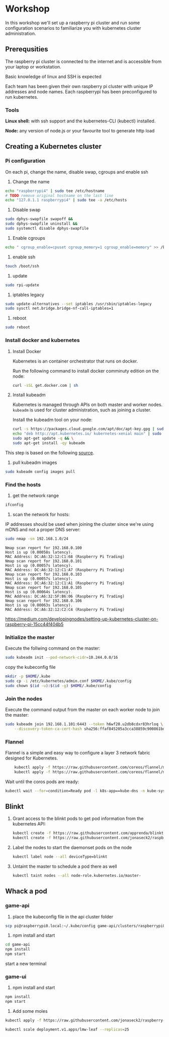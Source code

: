 # Workshop

In this workshop we'll set up a raspberry pi cluster and run some configuration scenarios to familiarize you with kubernetes cluster administration.

## Prerequsities

The raspberry pi cluster is connected to the internet and is accessible from your laptop or workstation.

Basic knowledge of linux and SSH is expected

Each team has been given their own raspberry pi cluster with unique IP addresses and node names. Each raspberrypi has been preconfigured to run kubernetes.

### Tools

**Linux shell:** with ssh support and the kubernetes-CLI (kubectl) installed.

**Node:** any version of node.js or your favourite tool to generate http load

## Creating a Kubernetes cluster

### Pi configuration

On each pi, change the name, disable swap, cgroups and enable ssh

1. Change the name

```sh
echo "raspberrypi4" | sudo tee /etc/hostname
# TODO remove original hostname on the last line
echo "127.0.1.1	raspberrypi4" | sudo tee -a /etc/hosts
```

1. Disable swap

```sh
sudo dphys-swapfile swapoff &&
sudo dphys-swapfile uninstall &&
sudo systemctl disable dphys-swapfile
```

1. Enable cgroups

```sh
echo " cgroup_enable=cpuset cgroup_memory=1 cgroup_enable=memory" >> /boot/cmdline.txt
```

1. enable ssh

```sh
touch /boot/ssh
```

1. update

```sh
sudo rpi-update
```

1. iptables legacy

```sh
sudo update-alternatives --set iptables /usr/sbin/iptables-legacy
sudo sysctl net.bridge.bridge-nf-call-iptables=1
```

1. reboot

```sh
sudo reboot
```

### Install docker and kubernetes

1. Install Docker

    Kubernetes is an container orchestrator that runs on docker.

    Run the following command to install docker comminuty edition on the node:

    ```sh
    curl -sSL get.docker.com | sh
    ```

1. Install kubeadm

    Kubernetes is managed through APIs on both master and worker nodes. `kubeadm` is used for cluster administration, such as joining a cluster.

    Install the kubeadm tool on your node:

    ```sh
    curl -s https://packages.cloud.google.com/apt/doc/apt-key.gpg | sudo apt-key add - && \
    echo "deb http://apt.kubernetes.io/ kubernetes-xenial main" | sudo tee /etc/apt/sources.list.d/kubernetes.list && \
    sudo apt-get update -q && \
    sudo apt-get install -qy kubeadm
    ```

This step is based on the following [source](https://gist.github.com/alexellis/fdbc90de7691a1b9edb545c17da2d975).

1. pull kubeadm images

```sh
sudo kubeadm config images pull
```

### Find the hosts

1. get the network range

```sh
ifconfig
```

1. scan the network for hosts:

IP addresses should be used when joining the cluster since we're using mDNS and not a proper DNS server:

```sh
sudo nmap -sn 192.168.1.0/24
```

```output
Nmap scan report for 192.168.0.100
Host is up (0.00058s latency).
MAC Address: DC:A6:32:12:C1:68 (Raspberry Pi Trading)
Nmap scan report for 192.168.0.101
Host is up (0.00057s latency).
MAC Address: DC:A6:32:12:C1:A7 (Raspberry Pi Trading)
Nmap scan report for 192.168.0.103
Host is up (0.00057s latency).
MAC Address: DC:A6:32:12:C1:A1 (Raspberry Pi Trading)
Nmap scan report for 192.168.0.105
Host is up (0.00064s latency).
MAC Address: DC:A6:32:5F:B6:06 (Raspberry Pi Trading)
Nmap scan report for 192.168.0.106
Host is up (0.00063s latency).
MAC Address: DC:A6:32:12:C2:C4 (Raspberry Pi Trading)
```

<https://medium.com/developingnodes/setting-up-kubernetes-cluster-on-raspberry-pi-15cc44f404b5>

### Initialize the master

Execute the follwing command on the master:

```sh
sudo kubeadm init --pod-network-cidr=10.244.0.0/16
```

copy the kubeconfig file

```sh
mkdir -p $HOME/.kube
sudo cp -i /etc/kubernetes/admin.conf $HOME/.kube/config
sudo chown $(id -u):$(id -g) $HOME/.kube/config
```

### Join the nodes

Execute the command output from the master on each worker node to join the master:

```sh
sudo kubeadm join 192.168.1.101:6443 --token h6wf20.u2db8cdxr83hrloq \
    --discovery-token-ca-cert-hash sha256:ffaf845205a3cca38859c900861bd01e28353ec93009cd35cb405e717e1b3c6b
```

### Flannel

Flannel is a simple and easy way to configure a layer 3 network fabric designed for Kubernetes.

```sh
    kubectl apply -f https://raw.githubusercontent.com/coreos/flannel/master/Documentation/kube-flannel.yml
    kubectl apply -f https://raw.githubusercontent.com/coreos/flannel/master/Documentation/k8s-manifests/kube-flannel-rbac.yml
```

Wait until the coros pods are ready:

```sh
kubectl wait --for=condition=Ready pod -l k8s-app==kube-dns -n kube-system
```

## Blinkt

1. Grant access to the blinkt pods to get pod information from the kubernetes API:

    ```sh
    kubectl create -f https://raw.githubusercontent.com/apprenda/blinkt-k8s-controller/master/kubernetes/blinkt-k8s-controller-rbac.yaml
    kubectl create -f https://raw.githubusercontent.com/jonaseck2/raspberry-cluster/master/blinkt-k8s-controller-ds.yaml
    ```

1. Label the nodes to start the daemonset pods on the node

   ```sh
   kubectl label node --all deviceType=blinkt
   ```

1. Untaint the master to schedule a pod there as well

   ```sh
   kubectl taint nodes --all node-role.kubernetes.io/master-
   ```

## Whack a pod

### game-api

1. place the kubeconfig file in the api cluster folder

```sh
scp pi@raspberrypi0.local:~/.kube/config game-api/clusters/raspberrypi0.yaml
```

1. npm install and start

```sh
cd game-api
npm install
npm start
```

start a new terminal

### game-ui

1. npm install and start

```sh
npm install
npm start
```

1. Add some moles

```sh
kubectl apply -f https://raw.githubusercontent.com/jonaseck2/raspberry-cluster/master/deployment.yaml
```

```sh
kubectl scale deployment.v1.apps/lmw-leaf --replicas=25
```

